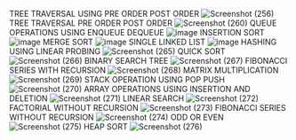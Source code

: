  TREE TRAVERSAL USING PRE ORDER POST ORDER
![Screenshot (256)](https://user-images.githubusercontent.com/113332132/190200464-62f154b1-7031-48cc-8754-a9f6ab00030c.png)
TREE TRAVERSAL PRE ORDER POST ORDER
![Screenshot (260)](https://user-images.githubusercontent.com/113332132/190201001-292e93f2-8a97-4513-bb7c-1c2d21b4cad5.png)
QUEUE OPERATIONS USING ENQUEUE DEQUEUE
![image](https://user-images.githubusercontent.com/113332132/190201508-d6266c80-0617-4b61-a9df-9469c8cb0661.png)
INSERTION SORT
![image](https://user-images.githubusercontent.com/113332132/190201762-44f7dce4-544b-4dc3-bdf3-8ae8c37b7134.png)
MERGE SORT
![image](https://user-images.githubusercontent.com/113332132/190201907-4ae77a73-ff4d-4e40-8502-2c91005a987e.png)
SINGLE LINKED LIST
![image](https://user-images.githubusercontent.com/113332132/190202085-ff257adc-de0e-470d-9d10-ed406efe1708.png)
HASHING USING LINEAR PROBING
![Screenshot (265)](https://user-images.githubusercontent.com/113332132/190202620-c12913c8-4675-4846-8d05-ff5dd6819f37.png)
QUICK SORT
![Screenshot (266)](https://user-images.githubusercontent.com/113332132/190202936-cbd6d084-68b1-41a9-8957-aba80101d1d2.png)
BINARY SEARCH TREE
![Screenshot (267)](https://user-images.githubusercontent.com/113332132/190203699-3863beee-738b-431b-a267-a4a9a794ff29.png)
FIBONACCI SERIES WITH RECURSION
![Screenshot (268)](https://user-images.githubusercontent.com/113332132/190204496-c08e5158-33c7-4938-9c43-7d94d31358da.png)
MATRIX MULTIPLICATION
![Screenshot (269)](https://user-images.githubusercontent.com/113332132/190204826-e21354f4-6eaa-4c93-98e7-23926d28afb0.png)
STACK OPERATION USING POP PUSH
![Screenshot (270)](https://user-images.githubusercontent.com/113332132/190205377-3509b2df-5cd4-47ed-91ca-cfa1666d65db.png)
ARRAY OPERATIONS USING INSERTION AND DELETION
![Screenshot (271)](https://user-images.githubusercontent.com/113332132/190206066-34d0c2d0-797c-4312-94af-8f286bd03889.png)
LINEAR SEARCH 
![Screenshot (272)](https://user-images.githubusercontent.com/113332132/190206442-6330cc70-23ad-4655-acb6-39c5848f1817.png)
FACTORIAL WITHOUT RECURSION
![Screenshot (273)](https://user-images.githubusercontent.com/113332132/190206783-efc6f46e-7d5f-4941-aa0d-06297923b426.png)
FIBONACCI SERIES WITHOUT RECURSION
![Screenshot (274)](https://user-images.githubusercontent.com/113332132/190207279-2bd9da8b-aa5d-4e84-b23c-c1034425bbba.png)
ODD OR EVEN
![Screenshot (275)](https://user-images.githubusercontent.com/113332132/190207673-351ddece-9b55-4084-a271-e3402fd68af9.png)
HEAP SORT
![Screenshot (276)](https://user-images.githubusercontent.com/113332132/190211636-d05291c0-199d-4bfb-89a5-5273cc6317fe.png)
